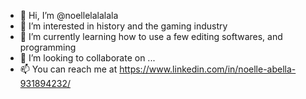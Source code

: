 - 👋 Hi, I’m @noellelalalala
- 👀 I’m interested in history and the gaming industry
- 🌱 I’m currently learning how to use a few editing softwares, and programming
- 💞️ I’m looking to collaborate on ...
- 📫 You can reach me at https://www.linkedin.com/in/noelle-abella-931894232/

<!---
noellelalalala/noellelalalala is a ✨ special ✨ repository because its `README.md` (this file) appears on your GitHub profile.
You can click the Preview link to take a look at your changes.
--->

